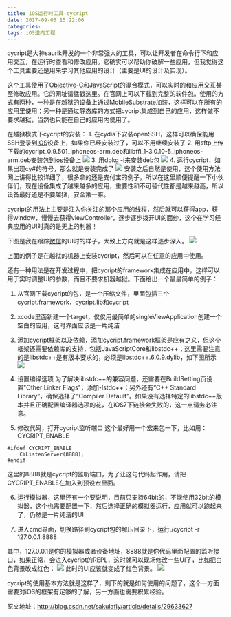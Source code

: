 ```yaml
---
title: iOS运行时工具-cycript
date: 2017-09-05 15:22:06
categories:
tags: iOS逆向工程
---
```

cycript是大神saurik开发的一个非常强大的工具，<!-- more -->可以让开发者在命令行下和应用交互，在运行时查看和修改应用。它确实可以帮助你破解一些应用，但我觉得这个工具主要还是用来学习其他应用的设计（主要是UI的设计及实现）。
      
这个工具使用了[Objective-C](http://lib.csdn.net/base/objective-c)和[JavaScript](http://lib.csdn.net/base/javascript)的混合模式，可以实时的和应用交互甚至修改应用。它的网址请猛戳这里。在官网上可以下载到完整的软件包。使用的方式有两种，一种是在越狱的设备上通过MobileSubstrate加装，这样可以在所有的应用里使用；另一种是通过静态库的方式把cycript集成到自己的应用，这样做不要求越狱，当然也只能在自己的应用内使用了。
      
在越狱模式下cycript的安装：
      1. 在cydia下安装openSSH，这样可以确保能用SSH登录到[iOS](http://lib.csdn.net/base/ios)设备上，如果你已经安装过了，可以不用继续安装了
      2. 用sftp上传下载的cycript_0.9.501_iphoneos-arm.deb和libffi_1-3.0.10-5_iphoneos-arm.deb安装包到[ios](http://lib.csdn.net/base/ios)设备上
      ![](http://upload-images.jianshu.io/upload_images/977602-45ab86633433e447?imageMogr2/auto-orient/strip%7CimageView2/2/w/1240)
      3. 用dpkg -i来安装deb包
      ![](http://upload-images.jianshu.io/upload_images/977602-6c46daaba90edbe6?imageMogr2/auto-orient/strip%7CimageView2/2/w/1240)
      4. 运行cycript，如果出现cy#的符号，那么就是安装完成了
      ![](http://upload-images.jianshu.io/upload_images/977602-0220c5772b7e8739?imageMogr2/auto-orient/strip%7CimageView2/2/w/1240)
      安装之后自然是使用，这个使用方法网上讲得比较详细了，很多拿的还是支付宝的例子，所以在这里顺便提醒一下小伙伴们，现在设备集成了越来越多的应用，重要性和不可替代性都是越来越高，所以设备最好还是不要越狱，安全第一嘛。
      
cycript的用法上主要是注入你关注的那个应用的线程，然后就可以获得app，获得window，慢慢去获得viewController，逐步逐步拨开UI的面纱，这个在学习经典应用的UI时真的是无上的利器！
      
下图是我在跟踪[微信](http://lib.csdn.net/base/wechat)的UI时的样子，大致上方向就是这样逐步深入。
      ![](http://upload-images.jianshu.io/upload_images/977602-7665cc910e7d26af?imageMogr2/auto-orient/strip%7CimageView2/2/w/1240)

      
上面的例子是在越狱的机器上安装cycript，然后可以在任意的应用中使用。
      
还有一种用法是在开发过程中，把cycript的framework集成在应用中，这样可以用于实时调整UI的参数，而且不要求机器越狱。下面给出一个最最简单的例子：
      
1. 从官网下载cycript的包，是一个压缩文件，里面包括三个cycript.framework，cycript.lib和cycript
     
2. xcode里面新建一个target，仅仅用最简单的singleViewApplication创建一个空白的应用，这时界面应该是一片纯洁
      
3. 添加cycript框架以及依赖，添加cycript.framework框架是应有之义，但这个框架还需要依赖库的支持，包括JavaScriptCore和libstdc++；这里需要注意的是libstdc++是有版本要求的，必须是libstdc++.6.0.9.dylib，如下图所示
      ![](http://upload-images.jianshu.io/upload_images/977602-2146b059a1bfdef5?imageMogr2/auto-orient/strip%7CimageView2/2/w/1240)
      
4. 设置编译选项
          为了解决libstdc++的兼容问题，还需要在BuildSetting页设置"Other Linker Flags"，添加-lstdc++；另外还有“C++ Standard Library”，确保选择了“Compiler Default”。如果没有选择特定的libstdc++版本并且正确配置编译器选项的花，在iOS7下链接会失败的，这一点请务必注意。
      
5. 修改代码，打开cycript监听端口
          这个最好用一个宏来包一下，比如用：CYCRIPT_ENABLE
```
#ifdef CYCRIPT_ENABLE  
    CYListenServer(8888);  
#endif  
```
          
这里的8888就是cycript的监听端口，为了让这句代码起作用，请把CYCRIPT_ENABLE在加入到预设宏里面。
      
6. 运行模拟器，这里还有一个要说明，目前只支持64bit的，不能使用32bit的模拟器，这个也需要配置一下，然后选择正确的模拟器运行，应用就可以跑起来了，仍然是一片纯洁的UI
      
7. 进入cmd界面，切换路径到cycript包的解压目录下，运行./cycript -r 127.0.0.1:8888
          
其中，127.0.0.1是你的模拟器或者设备地址，8888就是你代码里面配置的监听接口，如果正常，会进入cycript的REPL，这时就可以现场修改一些UI了，比如把白色背景改成红色：
      ![](http://upload-images.jianshu.io/upload_images/977602-efce853d10b3cbee?imageMogr2/auto-orient/strip%7CimageView2/2/w/1240)
      此时的UI应该就变成了红色背景。
      ![](http://upload-images.jianshu.io/upload_images/977602-daf0320e48f2f22a?imageMogr2/auto-orient/strip%7CimageView2/2/w/1240)
      
      
cycript的使用基本方法就是这样了，剩下的就是如何使用的问题了，这个一方面需要对iOS的框架有足够的了解，另一方面也需要积累经验。

原文地址：http://blog.csdn.net/sakulafly/article/details/29633627

